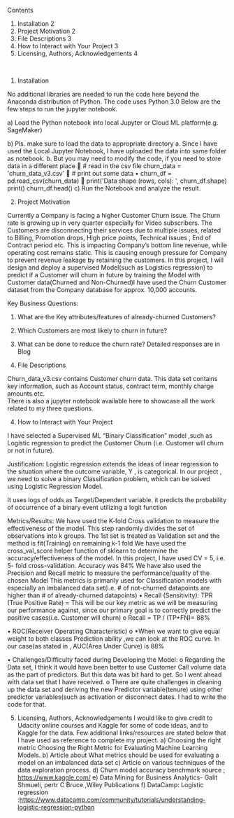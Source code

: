 Contents
1.	Installation	2
2.	Project Motivation	2
3.	File Descriptions	3
4.	How to Interact with Your Project	3
5.	Licensing, Authors, Acknowledgements	4

 
1.	Installation 

No additional  libraries  are needed to run the code here beyond the Anaconda distribution of Python. The code uses Python 3.0
Below are the few steps to run the  jupyter notebook.

a)	Load the Python notebook into local Jupyter or Cloud ML platform(e.g. SageMaker)

b)	Pls. make sure to load the data to appropriate directory
a.	Since I have used the Local Jupyter Notebook, I have uploaded the data into same folder as notebook.
b.	But you may need to modify the code, if you need to store data in a different place
	# read in the csv file churn_data = 'churn_data_v3.csv' 
	# print out some data
•	churn_df = pd.read_csv(churn_data) 
	print('Data shape (rows, cols): ', churn_df.shape) print() churn_df.head()
c)	Run the Notebook and analyze the result. 


2.	Project Motivation

Currently a Company is facing a higher Customer Churn issue. The Churn rate is growing up in very quarter especially for Video subscribers.
The  Customers are disconnecting their services due to multiple issues, related to Billing, Promotion drops, High price points, Technical issues , End of Contract period etc. This is impacting Company’s bottom line revenue, while operating cost remains static. This is causing enough pressure for Company to prevent revenue leakage by retaining the customers.
In this project, I  will design and deploy a supervised Model(such  as Logistics regression) to predict if a Customer will churn in future by training the Model with  Customer data(Churned and Non-Churned)I have used the  Churn Customer dataset from the Company database for approx. 10,000 accounts. 

Key Business Questions:
1.	What are the Key attributes/features of already-churned Customers?
2.	Which Customers are most likely to churn in future?
3.	What can be done to reduce the churn rate?
Detailed responses are in Blog




3.	File Descriptions

Churn_data_v3.csv  contains Customer churn data. This data set contains key  information, such as  Account status, contract term, monthly charge amounts etc.  
There is also a jupyter notebook available here to showcase  all  the work related to my three questions.

4.	How to Interact with Your Project 

I have  selected  a Supervised ML  “Binary Classification” model ,such as Logistic regression to predict the Customer Churn (i.e. Customer will churn or not in future).

Justification: Logistic regression extends the ideas of linear regression to the situation where the outcome variable, Y , is categorical.  In our project , we need to solve a  binary Classification problem, which  can be solved using Logistic Regression Model.

 It uses logs of odds as Target/Dependent variable. it predicts the probability of occurrence of a binary event utilizing a logit function

Metrics/Results:
We have used the K-fold Cross validation to  measure the effectiveness  of the model.  This step randomly divides the set of observations  into k groups. The 1st set is treated as Validation set and  the method is fit(Training) on remaining k-1 fold
We have used the cross_val_score helper function of sklearn  to determine the accuracy/effectiveness of the model. In this project, I have used CV = 5, i.e. 5- fold cross-validation.  Accuracy was 84%
We  have also used the  Precision and Recall metric to measure the performance/quality of the chosen Model
 This metrics is primarily used for Classification models with especially an imbalanced data set(i.e. # of not-churned datapoints are higher than # of already-churned datapoints)
•	Recall (Sensitivity): TPR (True Positive Rate) = This will be our key metric as we will be measuring our performance against, since our primary goal is to correctly predict the positive cases(i.e. Customer will churn)
o	 Recall = TP / (TP+FN)= 88%

•	ROC(Receiver Operating Characteristic)
o	*When we want to give equal weight to both classes Prediction ability ,we can look at the ROC curve.  In our case(as stated in <Result Section> , AUC(Area Under Curve) is   88%


•	Challenges/Difficulty faced during Developing the Model:
o	Regarding the Data set, I think it would have been  better to use Customer Call volume data as the part of predictors. But this data was bit hard to get. So I went ahead with data set that I have received.
o	There are quite challenges in cleaning up the data set and deriving the new Predictor variable(tenure) using other predictor variables(such as activation or disconnect dates. I had to write the code for that.

5.	Licensing, Authors, Acknowledgements 
I would like to  give credit to Udacity online courses  and Kaggle for some of code ideas, and to Kaggle for the data. Few additional  links/resources  are stated below that I have used as reference to complete my project.
a)	Choosing the right metric  Choosing the Right Metric for Evaluating Machine Learning Models.
b)	Article  about What metrics should be used for evaluating a model on an imbalanced data set
c)	Article on various techniques of the data exploration process.
d)	Churn model accuracy benchmark source ; https://www.kaggle.com/
e)	Data Mining for Business Analytics- Galit Shmueli, pertr C Bruce ,Wiley Publications
f)	DataCamp: Logistic regression :https://www.datacamp.com/community/tutorials/understanding-logistic-regression-python

 
